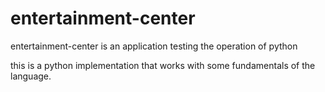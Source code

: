 # entertainment-center
entertainment-center is an application testing the operation of python

this is a python implementation that works with some fundamentals of the language.


